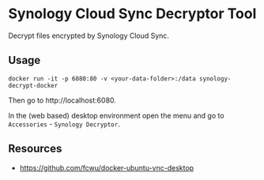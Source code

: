 # Synology Cloud Sync Decryptor Tool

Decrypt files encrypted by Synology Cloud Sync.

## Usage 

```
docker run -it -p 6080:80 -v <your-data-folder>:/data synology-decrypt-docker
```

Then go to http://localhost:6080.

In the (web based) desktop environment open the menu and go to `Accessories` - `Synology Decryptor`.

Resources
---

- https://github.com/fcwu/docker-ubuntu-vnc-desktop
